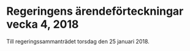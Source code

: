 # Regeringens ärendeförteckningar vecka 4, 2018

Till regeringssammanträdet torsdag den 25 januari 2018\.
